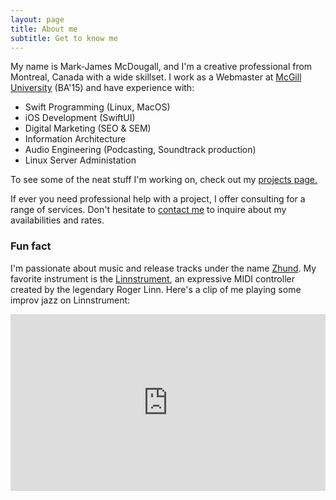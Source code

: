 ```yaml
---
layout: page
title: About me
subtitle: Get to know me
---
```


My name is Mark-James McDougall, and I'm a creative professional from Montreal, Canada with a wide skillset. I work as a Webmaster at [McGill University](https://mcgill.ca) (BA'15) and have experience with:

- Swift Programming (Linux, MacOS)
- iOS Development (SwiftUI)
- Digital Marketing (SEO & SEM)
- Information Architecture
- Audio Engineering (Podcasting, Soundtrack production) 
- Linux Server Administation

To see some of the neat stuff I'm working on, check out my [projects page.](/projects)

If ever you need professional help with a project, I offer consulting for a range of services. Don't hesitate to [contact me](/contact) to inquire about my availabilities and rates.

### Fun fact

I'm passionate about music and release tracks under the name [Zhund](https://open.spotify.com/artist/04h01WGkLNuHzSzCBGbjCR). My favorite instrument is the [Linnstrument](http://linnstrument.com), an expressive MIDI controller created by the legendary Roger Linn. Here's a clip of me playing some improv jazz on Linnstrument:

<style>.embed-container { position: relative; padding-bottom: 56.25%; height: 0; overflow: hidden; max-width: 100%; } .embed-container iframe, .embed-container object, .embed-container embed { position: absolute; top: 0; left: 0; width: 100%; height: 100%; }</style><div class='embed-container'><iframe src='https://www.youtube.com/embed/AfAzKxX7Cew' frameborder='0' allowfullscreen></iframe></div>